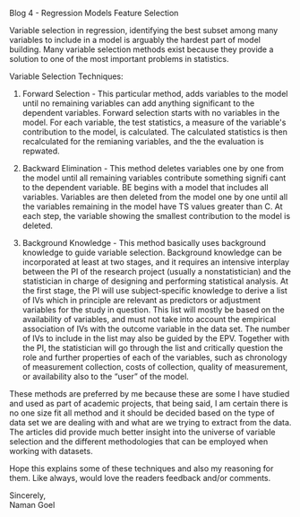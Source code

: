 Blog 4 - Regression Models Feature Selection  

Variable selection in regression, identifying the best subset among many variables to include in a model is arguably the hardest part of model building. Many variable selection methods exist because they provide a solution to one of the most important problems in statistics.  

Variable Selection Techniques:  

1) Forward Selection - This particular method, adds variables to the model until no remaining variables can add anything significant to the dependent variables. Forward selection starts with no variables in the model. For each variable, the test statistics, a measure of the variable's contribution to the model, is calculated. The calculated statistics is then recalculated for the remianing variables, and the the evaluation is repwated.  

2) Backward Elimination - This method deletes variables one by one from the model until all remaining variables contribute something signifi cant to the dependent variable. BE begins with a model that includes all variables. Variables are then deleted from the model one by one until all the variables remaining in the model have TS values greater than C. At each step, the variable showing the smallest contribution to the model is deleted.  

3) Background Knowledge - This method basically uses background knowledge to guide variable selection. Background knowledge can be incorporated at least at two stages, and it requires an intensive interplay between the PI of the research project (usually a nonstatistician) and the statistician in charge of designing and performing statistical analysis. At the first stage, the PI will use subject‐specific knowledge to derive a list of IVs which in principle are relevant as predictors or adjustment variables for the study in question. This list will mostly be based on the availability of variables, and must not take into account the empirical association of IVs with the outcome variable in the data set. The number of IVs to include in the list may also be guided by the EPV. Together with the PI, the statistician will go through the list and critically question the role and further properties of each of the variables, such as chronology of measurement collection, costs of collection, quality of measurement, or availability also to the “user” of the model.  

These methods are preferred by me because these are some I have studied and used as part of academic projects, that being said, I am certain there is no one size fit all method and it should be decided based on the type of data set we are dealing with and what are we trying to extract from the data. The articles did provide much better insight into the universe of variable selection and the different methodologies that can be employed when working with datasets.  

Hope this explains some of these techniques and also my reasoning for them. Like always, would love the readers feedback and/or comments.  

Sincerely,  
Naman Goel
